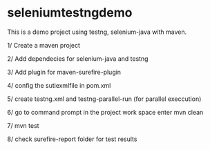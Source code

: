 # seleniumtestngdemo

This is a demo project using testng, selenium-java with maven.

1/ Create a maven project

2/ Add dependecies for selenium-java and testng

3/ Add plugin for maven-surefire-plugin

4/ config the sutiexmlfile in pom.xml

5/ create testng.xml and testng-parallel-run (for parallel execcution)

6/ go to command prompt in the project work space enter mvn clean

7/ mvn test

8/ check surefire-report folder for test results
